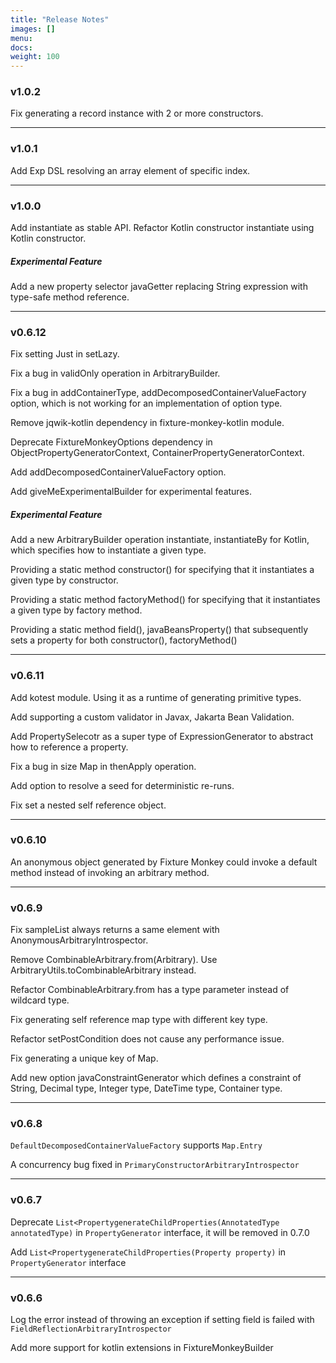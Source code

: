 ```yaml
---
title: "Release Notes"
images: []
menu:
docs:
weight: 100
---
```

### v1.0.2
Fix generating a record instance with 2 or more constructors.

----------
### v1.0.1
Add Exp DSL resolving an array element of specific index.

----------
### v1.0.0
Add instantiate as stable API.
Refactor Kotlin constructor instantiate using Kotlin constructor.

##### Experimental Feature
Add a new property selector javaGetter replacing String expression with type-safe method reference.

----------
### v0.6.12
Fix setting Just in setLazy.

Fix a bug in validOnly operation in ArbitraryBuilder.

Fix a bug in addContainerType, addDecomposedContainerValueFactory option, which is not working for an implementation of option type.

Remove jqwik-kotlin dependency in fixture-monkey-kotlin module.

Deprecate FixtureMonkeyOptions dependency in ObjectPropertyGeneratorContext, ContainerPropertyGeneratorContext.

Add addDecomposedContainerValueFactory option.

Add giveMeExperimentalBuilder for experimental features.

##### Experimental Feature
Add a new ArbitraryBuilder operation instantiate, instantiateBy for Kotlin, which specifies how to instantiate a given type.

Providing a static method constructor() for specifying that it instantiates a given type by constructor.

Providing a static method factoryMethod() for specifying that it instantiates a given type by factory method.

Providing a static method field(), javaBeansProperty() that subsequently sets a property for both constructor(), factoryMethod()

----------
### v0.6.11
Add kotest module. Using it as a runtime of generating primitive types.

Add supporting a custom validator in Javax, Jakarta Bean Validation.

Add PropertySelecotr as a super type of ExpressionGenerator to abstract how to reference a property.

Fix a bug in size Map in thenApply operation.

Add option to resolve a seed for deterministic re-runs.

Fix set a nested self reference object.

----------
### v0.6.10
An anonymous object generated by Fixture Monkey could invoke a default method instead of invoking an arbitrary method.

----------
### v0.6.9
Fix sampleList always returns a same element with AnonymousArbitraryIntrospector.

Remove CombinableArbitrary.from(Arbitrary). Use ArbitraryUtils.toCombinableArbitrary instead.

Refactor CombinableArbitrary.from has a type parameter instead of wildcard type.

Fix generating self reference map type with different key type.

Refactor setPostCondition does not cause any performance issue.

Fix generating a unique key of Map.

Add new option javaConstraintGenerator which defines a constraint of String, Decimal type, Integer type, DateTime type, Container type.

----------
### v0.6.8
`DefaultDecomposedContainerValueFactory` supports `Map.Entry`

A concurrency bug fixed in `PrimaryConstructorArbitraryIntrospector`

----------

### v0.6.7
Deprecate `List<PropertygenerateChildProperties(AnnotatedType annotatedType)` in `PropertyGenerator` interface, it will be removed in 0.7.0

Add `List<PropertygenerateChildProperties(Property property)` in `PropertyGenerator` interface

----------
### v0.6.6
Log the error instead of throwing an exception if setting field is failed with `FieldReflectionArbitraryIntrospector`

Add more support for kotlin extensions in FixtureMonkeyBuilder
